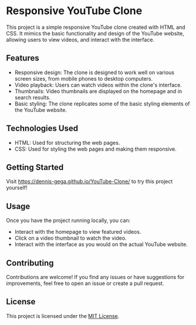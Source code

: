 # Responsive YouTube Clone

This project is a simple responsive YouTube clone created with HTML and CSS. It mimics the basic functionality and design of the YouTube website, allowing users to view videos, and interact with the interface.

## Features

- Responsive design: The clone is designed to work well on various screen sizes, from mobile phones to desktop computers.
- Video playback: Users can watch videos within the clone's interface.
- Thumbnails: Video thumbnails are displayed on the homepage and in search results.
- Basic styling: The clone replicates some of the basic styling elements of the YouTube website.

## Technologies Used

- HTML: Used for structuring the web pages.
- CSS: Used for styling the web pages and making them responsive.

## Getting Started

Visit https://dennis-gega.github.io/YouTube-Clone/ to try this project yourself!

## Usage

Once you have the project running locally, you can:

- Interact with the homepage to view featured videos.
- Click on a video thumbnail to watch the video.
- Interact with the interface as you would on the actual YouTube website.

## Contributing

Contributions are welcome! If you find any issues or have suggestions for improvements, feel free to open an issue or create a pull request.

## License

This project is licensed under the [MIT License](LICENSE).
